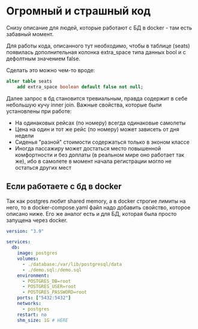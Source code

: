 # Огромный и страшный код
Снизу описание для людей, которые работают с БД в docker - там есть забавный момент.

Для работы кода, описанного тут необходимо, чтобы в таблице (seats)
появилась дополнительная колонка extra_space типа данных bool и с дефолтным
значением false.

Сделать это можно чем-то вроде:

``` sql
alter table seats
    add extra_space boolean default false not null;
```

Далее запрос в бд становится тревиальным, правда содержит в себе небольшую
кучу inner join. Важные свойства, которые были установлены при работе:
* На одинаковых рейсах (по номеру) всегда одинаковые самолеты
* Цена на один и тот же рейс (по номеру) может зависеть от дня недели
* Сиденья "разной" стоимости содержаться только в эконом классе
* Иногда пассажиру может достаться место повышенной комфортности и без доплаты (в реальном мире оно работает так же),
ибо в самолете в момент начала регистрации могло не остаться других мест



## Если работаете с бд в docker
Так как postgres любит shared memory, а в docker строгие лимиты на него,
то в docker-compose.yaml файл надо добавить свойство, которое описано ниже.
Его же аналог есть и для БД, которая была просто запущена через docker.

```yaml
version: "3.9"

services:
  db:
    image: postgres
    volumes:
      - ./database:/var/lib/postgresql/data
      - ./demo.sql:/demo.sql
    environment:
      - POSTGRES_DB=root
      - POSTGRES_USER=root
      - POSTGRES_PASSWORD=root
    ports: ["5432:5432"]
    networks:
      - postgres
    restart: no
    shm_size: 1G # HERE
```